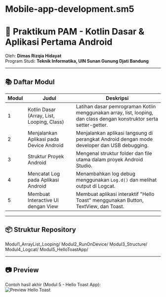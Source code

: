# Mobile-app-development.sm5

# 📘 Praktikum PAM - Kotlin Dasar & Aplikasi Pertama Android
Oleh: **Dimas Rizqia Hidayat**  
Program Studi: **Teknik Informatika, UIN Sunan Gunung Djati Bandung**

---

## 📚 Daftar Modul
| Modul | Judul | Deskripsi |
|-------|--------|------------|
| 1 | Kotlin Dasar (Array, List, Looping, Class) | Latihan dasar pemrograman Kotlin menggunakan array, list, looping, dan class dengan konstruktor serta setter-getter. |
| 2 | Menjalankan Aplikasi pada Device Android | Menjalankan aplikasi langsung di perangkat Android dengan mode developer dan USB debugging. |
| 3 | Struktur Proyek Android | Mengenal struktur folder dan file utama dalam proyek Android Studio. |
| 4 | Mencatat Log pada Aplikasi Android | Menambahkan log debug menggunakan `Log.d()` dan melihat output di Logcat. |
| 5 | Membuat Interactive UI dengan View | Membuat aplikasi interaktif "Hello Toast" menggunakan Button, TextView, dan Toast. |

---

## 📦 Struktur Repository
Modul1_ArrayList_Looping/
Modul2_RunOnDevice/
Modul3_Structure/
Modul4_Logcat/
Modul5_HelloToastApp/

---

## 📷 Preview
Contoh hasil akhir (Modul 5 - Hello Toast App):  
![Preview Hello Toast](Modul5_HelloToastApp/Screenshot_HelloToastApp.png)